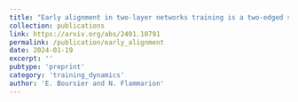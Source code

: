 ```yaml
---
title: "Early alignment in two-layer networks training is a two-edged sword"
collection: publications
link: https://arxiv.org/abs/2401.10791
permalink: /publication/early_alignment
date: 2024-01-19
excerpt: ''
pubtype: 'preprint'
category: 'training_dynamics'
author: 'E. Boursier and N. Flammarion'
---
```

